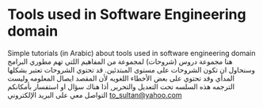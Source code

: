 # Tools used in Software Engineering domain
Simple tutorials (in Arabic) about tools used in software engineering domain
هنا مجموعة دروس (شروحات) لمجموعة من المفاهيم اللتي تهم مطوري البرامج وسنحاول ان تكون الشروحات على مستوى المبتدئين. قد تحتوي الشروحات تعتبر بشكلها المدأي وقد تحتوي على بعض الأخطاء اللغويه لأن المقصد ايصال المعلومه وليست الترجمه 
هذه السلسه تحت التعديل والتحرير, أذا هناك سؤال او استفسار بأمكانكم التواصل معي على البريد الإلكتروني to_sultan@yahoo.com 
